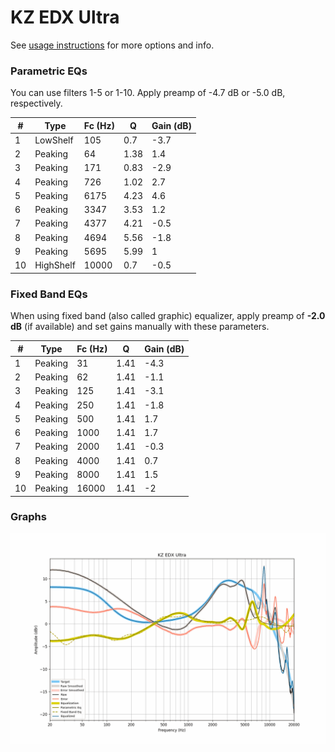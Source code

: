 # KZ EDX Ultra
See [usage instructions](https://github.com/jaakkopasanen/AutoEq#usage) for more options and info.

### Parametric EQs
You can use filters 1-5 or 1-10. Apply preamp of -4.7 dB or -5.0 dB, respectively.

|   # | Type      |   Fc (Hz) |    Q |   Gain (dB) |
|-----|-----------|-----------|------|-------------|
|   1 | LowShelf  |       105 | 0.7  |        -3.7 |
|   2 | Peaking   |        64 | 1.38 |         1.4 |
|   3 | Peaking   |       171 | 0.83 |        -2.9 |
|   4 | Peaking   |       726 | 1.02 |         2.7 |
|   5 | Peaking   |      6175 | 4.23 |         4.6 |
|   6 | Peaking   |      3347 | 3.53 |         1.2 |
|   7 | Peaking   |      4377 | 4.21 |        -0.5 |
|   8 | Peaking   |      4694 | 5.56 |        -1.8 |
|   9 | Peaking   |      5695 | 5.99 |         1   |
|  10 | HighShelf |     10000 | 0.7  |        -0.5 |

### Fixed Band EQs
When using fixed band (also called graphic) equalizer, apply preamp of **-2.0 dB** (if available) and set gains manually with these parameters.

|   # | Type    |   Fc (Hz) |    Q |   Gain (dB) |
|-----|---------|-----------|------|-------------|
|   1 | Peaking |        31 | 1.41 |        -4.3 |
|   2 | Peaking |        62 | 1.41 |        -1.1 |
|   3 | Peaking |       125 | 1.41 |        -3.1 |
|   4 | Peaking |       250 | 1.41 |        -1.8 |
|   5 | Peaking |       500 | 1.41 |         1.7 |
|   6 | Peaking |      1000 | 1.41 |         1.7 |
|   7 | Peaking |      2000 | 1.41 |        -0.3 |
|   8 | Peaking |      4000 | 1.41 |         0.7 |
|   9 | Peaking |      8000 | 1.41 |         1.5 |
|  10 | Peaking |     16000 | 1.41 |        -2   |

### Graphs
![](./KZ%20EDX%20Ultra.png)
